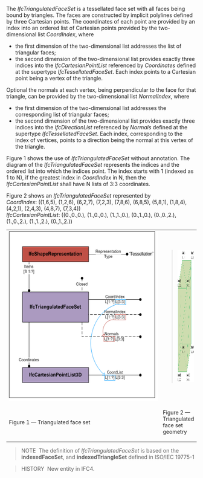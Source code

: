 ﻿The _IfcTriangulatedFaceSet_ is a tessellated face set with all faces being bound by triangles. The faces are constructed by implicit polylines defined by three Cartesian points. The coordinates of each point are provided by an index into an ordered list of Cartesian points provided by the two-dimensional list _CoordIndex_, where

* the first dimension of the two-dimensional list addresses the list of triangular faces; 
* the second dimension of the two-dimensional list provides exactly three indices into the _IfcCartesianPointList_ referenced by _Coordinates_ defined at the supertype _IfcTessellatedFaceSet_. Each index points to a Cartesian point being a vertex of the triangle. 

Optional the normals at each vertex, being perpendicular to the face for that triangle, can be provided by the two-dimensional list _NormalIndex_, where

* the first dimension of the two-dimensional list addresses the corresponding list of triangular faces; 
* the second dimension of the two-dimensional list provides exactly three indices into the _IfcDirectionList_ referenced by _Normals_ defined at the supertype _IfcTessellatedFaceSet_. Each index, corresponding to the index of vertices, points to a direction being the normal at this vertex of the triangle. 

Figure 1 shows the use of _IfcTriangulatedFaceSet_ without annotation. The diagram of the _IfcTriangulatedFaceSet_ represents the indices and the ordered list into which the indices point. The index starts with 1 (indexed as 1 to N), if the greatest index in _CoordIndex_ in N, then the _IfcCartesianPointList_ shall have N lists of 3:3 coordinates.

Figure 2 shows an _IfcTriangulatedFaceSet_ represented by  
_CoordIndex_: ((1,6,5), (1,2,6), (6,2,7), (7,2,3), (7,8,6), (6,8,5), (5,8,1), (1,8,4), (4,2,1), (2,4,3), (4,8,7), (7,3,4))  
_IfcCartesianPointList_: ((0.,0.,0.), (1.,0.,0.), (1.,1.,0.), (0.,1.,0.), (0.,0.,2.), (1.,0.,2.), (1.,1.,2.), (0.,1.,2.))

<table summary="">
      <tr>
        <td style="width: 450px">
          <img src="../../../../../../figures/ifctriangulatedfaceset_01.png" width="450" height="450" alt="IfcTriangulatedFaceSet_01">
        </td>
        <td>
          <blockquote>
            <img src="../../../../../../figures/ifctriangulatedfaceset_example-01.png" width="275" height="350" alt="IfcTriangulatedFaceSet_Example-01">
          </blockquote>
        </td>
      </tr>
      <tr>
        <td style="width: 450px">
          <p class="figure">Figure 1 &mdash; Triangulated face set
          </p>
        </td>
        <td>
          <p class="figure">Figure 2 &mdash; Triangulated face set geometry
          </p>
        </td>
      </tr>
    </table>

> NOTE&nbsp; The definition of _IfcTriangulatedFaceSet_ is based on the **indexedFaceSet**, and **indexedTriangleSet** defined in ISO/IEC 19775-1

> HISTORY&nbsp; New entity in IFC4.

